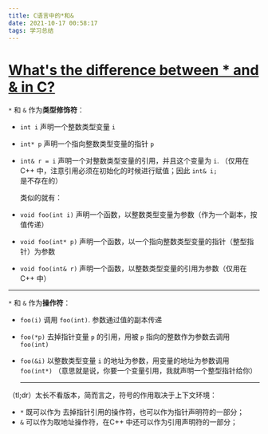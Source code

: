 ```yaml
---
title: C语言中的*和&
date: 2021-10-17 00:58:17
tags: 学习总结
---
```


# [What's the difference between * and & in C?](https://stackoverflow.com/questions/28778625/whats-the-difference-between-and-in-c)

`*` 和 `&` 作为**类型修饰符**：

- `int i` 声明一个整数类型变量 `i`

- `int* p` 声明一个指向整数类型变量的指针 `p`

- `int& r = i` 声明一个对整数类型变量的引用，并且这个变量为 `i`. （仅用在C++ 中，注意引用必须在初始化的时候进行赋值；因此 `int& i;` 是不存在的）

  类似的就有：

- `void foo(int i)` 声明一个函数，以整数类型变量为参数（作为一个副本，按值传递）

- `void foo(int* p)` 声明一个函数，以一个指向整数类型变量的指针（整型指针）为参数

- `void foo(int& r)` 声明一个函数，以整数类型变量的引用为参数（仅用在C++ 中）

------

`*` 和 `&` 作为**操作符**：

- `foo(i)` 调用 `foo(int)`. 参数通过值的副本传递

- `foo(*p)` 去掉指针变量 `p` 的引用，用被 `p` 指向的整数作为参数去调用 `foo(int)` 

- `foo(&i)` 以整数类型变量 `i` 的地址为参数，用变量的地址为参数调用 `foo(int*)` （意思就是说，你要一个变量引用，我就声明一个整型指针给你）

  ------

（tl;dr）太长不看版本，简而言之，符号的作用取决于上下文环境：

- `*` 既可以作为 去掉指针引用的操作符，也可以作为指针声明符的一部分；
- `&` 可以作为取地址操作符，在C++ 中还可以作为引用声明符的一部分；